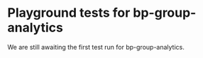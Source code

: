 # Playground tests for bp-group-analytics
We are still awaiting the first test run for bp-group-analytics.
